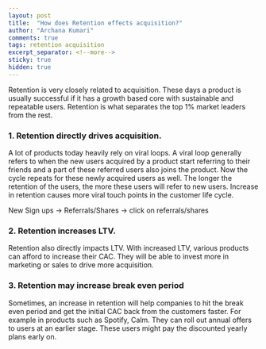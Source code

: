 ```yaml
---
layout: post
title:  "How does Retention effects acquisition?"
author: "Archana Kumari"
comments: true
tags: retention acquisition
excerpt_separator: <!--more-->
sticky: true
hidden: true
---
```


Retention is very closely related to acquisition. 
These days a product is usually successful if it has a growth based core with sustainable and repeatable users. Retention is what separates the top 1% market leaders from the rest.
<!--more-->

### 1. Retention directly drives acquisition.  
A lot of products today heavily rely on viral loops. A viral loop generally refers to when the new users acquired by a product start referring to their friends and a part of these referred users also joins the product. Now the cycle repeats for these newly acquired users as well. The longer the retention of the users, the more these users will refer to new users. Increase in retention causes more viral touch points in the customer life cycle.

New Sign ups → Referrals/Shares → click on referrals/shares

### 2. Retention increases LTV.
Retention also directly impacts LTV. With increased LTV, various products can afford to increase their CAC. They will be able to invest more in marketing or sales to drive more acquisition.

### 3. Retention may increase break even period
Sometimes, an increase in retention will help companies to hit the break even period and get the initial CAC back from the customers faster. For example in products such as Spotify, Calm. They can roll out annual offers to users at an earlier stage. These users might pay the discounted yearly plans early on.
